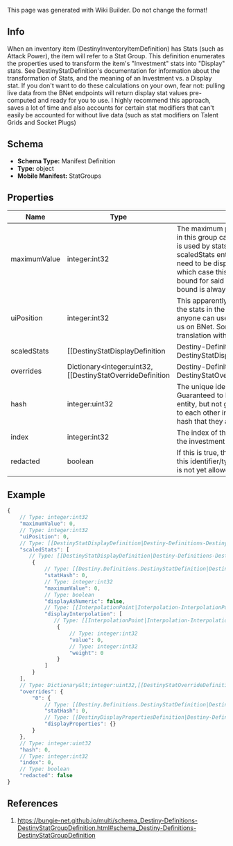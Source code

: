 <span class="wiki-builder">This page was generated with Wiki Builder. Do not change the format!</span>

## Info
When an inventory item (DestinyInventoryItemDefinition) has Stats (such as Attack Power), the item will refer to a Stat Group. This definition enumerates the properties used to transform the item's &quot;Investment&quot; stats into &quot;Display&quot; stats. See DestinyStatDefinition's documentation for information about the transformation of Stats, and the meaning of an Investment vs. a Display stat. If you don't want to do these calculations on your own, fear not: pulling live data from the BNet endpoints will return display stat values pre-computed and ready for you to use. I highly recommend this approach, saves a lot of time and also accounts for certain stat modifiers that can't easily be accounted for without live data (such as stat modifiers on Talent Grids and Socket Plugs)

## Schema
* **Schema Type:** Manifest Definition
* **Type:** object
* **Mobile Manifest:** StatGroups

## Properties
Name | Type | Description
---- | ---- | -----------
maximumValue | integer:int32 | The maximum possible value that any stat in this group can be transformed into. This is used by stats that *don't* have scaledStats entries below, but that still need to be displayed as a progress bar, in which case this is used as the upper bound for said progress bar. (the lower bound is always 0)
uiPosition | integer:int32 | This apparently indicates the position of the stats in the UI? I've returned it in case anyone can use it, but it's not of any use to us on BNet. Something's being lost in translation with this value.
scaledStats | [[DestinyStatDisplayDefinition|Destiny-Definitions-DestinyStatDisplayDefinition]]:Definition[] | Any stat that requires scaling to be transformed from an &quot;Investment&quot; stat to a &quot;Display&quot; stat will have an entry in this list. For more information on what those types of stats mean and the transformation process, see DestinyStatDefinition. In retrospect, I wouldn't mind if this was a dictionary keyed by the stat hash instead. But I'm going to leave it be because [[After Apple Picking]].
overrides | Dictionary&lt;integer:uint32,[[DestinyStatOverrideDefinition|Destiny-Definitions-DestinyStatOverrideDefinition]]:Definition&gt; | The game has the ability to override, based on the stat group, what the localized text is that is displayed for Stats being shown on the item. Mercifully, no Stat Groups use this feature currently. If they start using them, we'll all need to start using them (and those of you who are more prudent than I am can go ahead and start pre-checking for this.)
hash | integer:uint32 | The unique identifier for this entity. Guaranteed to be unique for the type of entity, but not globally. When entities refer to each other in Destiny content, it is this hash that they are referring to.
index | integer:int32 | The index of the entity as it was found in the investment tables.
redacted | boolean | If this is true, then there is an entity with this identifier/type combination, but BNet is not yet allowed to show it. Sorry!

## Example
```javascript
{
    // Type: integer:int32
    "maximumValue": 0,
    // Type: integer:int32
    "uiPosition": 0,
    // Type: [[DestinyStatDisplayDefinition|Destiny-Definitions-DestinyStatDisplayDefinition]]:Definition[]
    "scaledStats": [
       // Type: [[DestinyStatDisplayDefinition|Destiny-Definitions-DestinyStatDisplayDefinition]]:Definition
        {
            // Type: [[Destiny.Definitions.DestinyStatDefinition|Destiny-Definitions-DestinyStatDefinition]]:integer:uint32
            "statHash": 0,
            // Type: integer:int32
            "maximumValue": 0,
            // Type: boolean
            "displayAsNumeric": false,
            // Type: [[InterpolationPoint|Interpolation-InterpolationPoint]][]
            "displayInterpolation": [
               // Type: [[InterpolationPoint|Interpolation-InterpolationPoint]]
                {
                    // Type: integer:int32
                    "value": 0,
                    // Type: integer:int32
                    "weight": 0
                }
            ]
        }
    ],
    // Type: Dictionary&lt;integer:uint32,[[DestinyStatOverrideDefinition|Destiny-Definitions-DestinyStatOverrideDefinition]]:Definition&gt;
    "overrides": {
        "0": {
            // Type: [[Destiny.Definitions.DestinyStatDefinition|Destiny-Definitions-DestinyStatDefinition]]:integer:uint32
            "statHash": 0,
            // Type: [[DestinyDisplayPropertiesDefinition|Destiny-Definitions-Common-DestinyDisplayPropertiesDefinition]]:Definition
            "displayProperties": {}
        }
    },
    // Type: integer:uint32
    "hash": 0,
    // Type: integer:int32
    "index": 0,
    // Type: boolean
    "redacted": false
}

```

## References
1. https://bungie-net.github.io/multi/schema_Destiny-Definitions-DestinyStatGroupDefinition.html#schema_Destiny-Definitions-DestinyStatGroupDefinition
